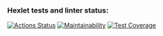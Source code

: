 ### Hexlet tests and linter status:
[![Actions Status](https://github.com/svyatik44/php-project-48/workflows/hexlet-check/badge.svg)](https://github.com/svyatik44/php-project-48/actions)
[![Maintainability](https://api.codeclimate.com/v1/badges/15c8033fd9f9e606a397/maintainability)](https://codeclimate.com/github/svyatik44/php-project-48/maintainability)
[![Test Coverage](https://api.codeclimate.com/v1/badges/15c8033fd9f9e606a397/test_coverage)](https://codeclimate.com/github/svyatik44/php-project-48/test_coverage)